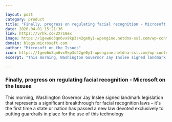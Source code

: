 ```yaml
---

layout: post
category: product
title: "Finally, progress on regulating facial recognition - Microsoft on the Issues"
date: 2020-04-01 15:21:36
link: https://vrhk.co/2X719ex
image: https://1gew6o3qn6vx9kp3s42ge0y1-wpengine.netdna-ssl.com/wp-content/uploads/prod/sites/5/2020/03/Facial-Rec-blog-site-collage-trimmed_1.png
domain: blogs.microsoft.com
author: "Microsoft on the Issues"
icon: https://1gew6o3qn6vx9kp3s42ge0y1-wpengine.netdna-ssl.com/wp-content/uploads/sites/5/2017/08/favicon-599dd744b8cac.jpg
excerpt: "This morning, Washington Governor Jay Inslee signed landmark legislation that represents a significant breakthrough for facial recognition laws – it's the first time a state or nation has passed a new law devoted exclusively to putting guardrails in place for the use of this technology"

---
```


### Finally, progress on regulating facial recognition - Microsoft on the Issues

This morning, Washington Governor Jay Inslee signed landmark legislation that represents a significant breakthrough for facial recognition laws – it's the first time a state or nation has passed a new law devoted exclusively to putting guardrails in place for the use of this technology